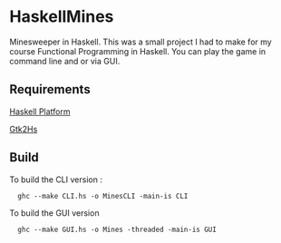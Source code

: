 # HaskellMines
Minesweeper in Haskell.
This was a small project I had to make for my course Functional Programming in Haskell.
You can play the game in command line and or via GUI.

## Requirements
[Haskell Platform](https://www.haskell.org/platform/)

[Gtk2Hs](http://projects.haskell.org/gtk2hs/download/)

## Build
To build the CLI version :
```
  ghc --make CLI.hs -o MinesCLI -main-is CLI
```

To build the GUI version
```
  ghc --make GUI.hs -o Mines -threaded -main-is GUI
```

